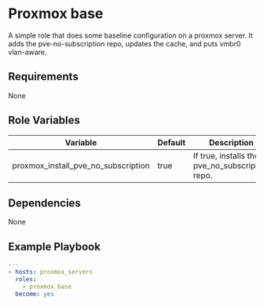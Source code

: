 # Proxmox base

A simple role that does some baseline configuration on a proxmox server. It adds the pve-no-subscription repo, updates the cache, and puts vmbr0 vlan-aware.

## Requirements

None

## Role Variables

| Variable                            | Default | Description                                     |
| ----------------------------------- | ------- | ----------------------------------------------- |
| proxmox_install_pve_no_subscription | true    | If true, installs the pve_no_subscription repo. |

## Dependencies

None

## Example Playbook

```yaml
---
- hosts: proxmox_servers
  roles:
    - proxmox_base
  become: yes
```
